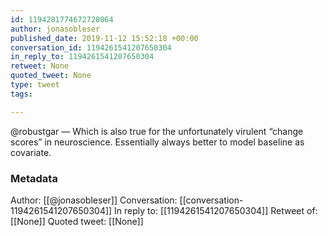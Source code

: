 ```yaml
---
id: 1194281774672728064
author: jonasobleser
published_date: 2019-11-12 15:52:18 +00:00
conversation_id: 1194261541207650304
in_reply_to: 1194261541207650304
retweet: None
quoted_tweet: None
type: tweet
tags:

---
```


@robustgar — Which is also true for the unfortunately virulent “change scores” in neuroscience. Essentially always better to model baseline as covariate.

### Metadata

Author: [[@jonasobleser]]
Conversation: [[conversation-1194261541207650304]]
In reply to: [[1194261541207650304]]
Retweet of: [[None]]
Quoted tweet: [[None]]
